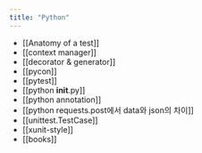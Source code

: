 ```yaml
---
title: "Python"
---
```


- [[Anatomy of a test]]
- [[context manager]]
- [[decorator & generator]]
- [[pycon]]
- [[pytest]]
- [[python __init__.py]]
- [[python annotation]]
- [[python requests.post에서 data와 json의 차이]]
- [[unittest.TestCase]]
- [[xunit-style]]
- [[books]]